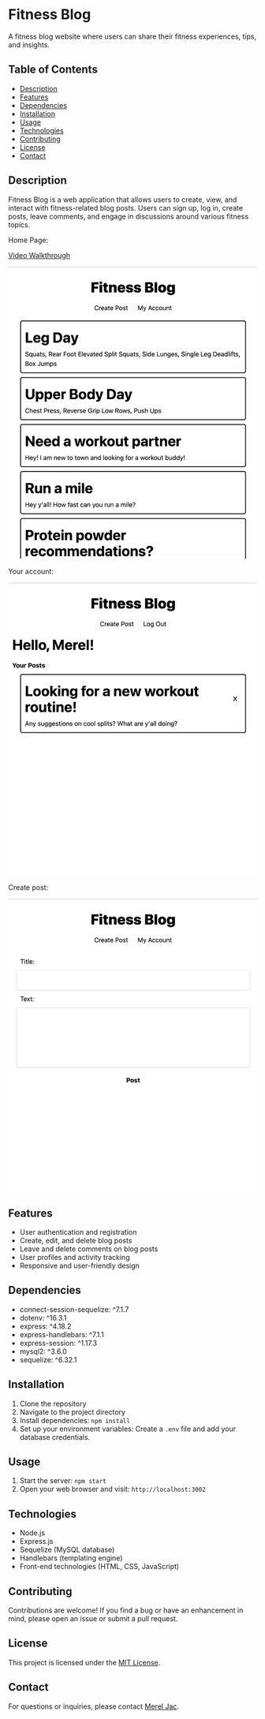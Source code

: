 # Fitness Blog

A fitness blog website where users can share their fitness experiences, tips, and insights.

## Table of Contents

- [Description](#description)
- [Features](#features)
- [Dependencies](#dependencies)
- [Installation](#installation)
- [Usage](#usage)
- [Technologies](#technologies)
- [Contributing](#contributing)
- [License](#license)
- [Contact](#contact)

## Description

Fitness Blog is a web application that allows users to create, view, and interact with fitness-related blog posts. Users can sign up, log in, create posts, leave comments, and engage in discussions around various fitness topics.

Home Page: 

[Video Walkthrough](https://drive.google.com/file/d/1W8NBCEYT5lCEG9Xudhbbkapa16KFOk6V/view)

![alt text](./public/resources/main.png)

Your account:

![alt text](./public/resources/accout.png)


Create post:

![alt text](./public/resources/create.png)

## Features

- User authentication and registration
- Create, edit, and delete blog posts
- Leave and delete comments on blog posts
- User profiles and activity tracking
- Responsive and user-friendly design

## Dependencies

- connect-session-sequelize: ^7.1.7
- dotenv: ^16.3.1
- express: ^4.18.2
- express-handlebars: ^7.1.1
- express-session: ^1.17.3
- mysql2: ^3.6.0
- sequelize: ^6.32.1

## Installation

1. Clone the repository
2. Navigate to the project directory
3. Install dependencies: `npm install`
4. Set up your environment variables: Create a `.env` file and add your database credentials.

## Usage

1. Start the server: `npm start`
2. Open your web browser and visit: `http://localhost:3002`

## Technologies

- Node.js
- Express.js
- Sequelize (MySQL database)
- Handlebars (templating engine)
- Front-end technologies (HTML, CSS, JavaScript)

## Contributing

Contributions are welcome! If you find a bug or have an enhancement in mind, please open an issue or submit a pull request.

## License

This project is licensed under the [MIT License](LICENSE).

## Contact

For questions or inquiries, please contact [Merel Jac](mailto:merel.burleigh@gmail.com).


